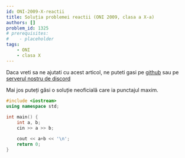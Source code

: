 ```yaml
---
id: ONI-2009-X-reactii
title: Soluția problemei reactii (ONI 2009, clasa a X-a)
authors: []
problem_id: 1325
# prerequisites:
#    - placeholder
tags:
    - ONI
    - clasa X
---
```


Daca vreti sa ne ajutati cu acest articol, ne puteti gasi pe [github](https://github.com/roalgo-discord/arhiva-educationala) sau pe [serverul nostru de discord](https://discord.gg/vdDRSmg3fC)

Mai jos puteți găsi o soluție neoficială care ia punctajul maxim.

```cpp
#include <iostream>
using namespace std;
 
int main() {
    int a, b;
    cin >> a >> b;

    cout << a+b << '\n';
    return 0;
}
